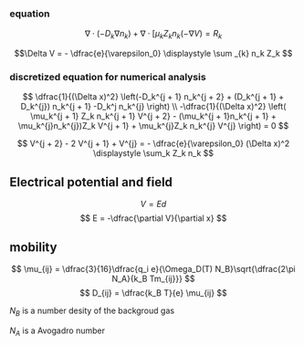 ### equation
$$\nabla \cdot (- D_k \nabla n_k) + \nabla \cdot \lbrack \mu_k Z_k n_k (-\nabla V) = R_k $$ 

$$\Delta V = - \dfrac{e}{\varepsilon_0} \displaystyle \sum _{k} n_k Z_k  $$


### discretized equation for numerical analysis 

$$ \dfrac{1}{(\Delta x)^2} \left(-D_k^{j + 1}  n_k^{j + 2} + (D_k^{j + 1} + D_k^{j}) n_k^{j + 1} -D_k^j n_k^{j} \right) \\
-\dfrac{1}{(\Delta x)^2} \left( \mu_k^{j + 1} Z_k n_k^{j + 1} V^{j + 2} - (\mu_k^{j + 1}n_k^{j + 1} + \mu_k^{j}n_k^{j})Z_k V^{j + 1} + \mu_k^{j}Z_k n_k^{j} V^{j} \right) = 0 $$ 

$$ V^{j + 2} - 2 V^{j + 1} + V^{j} = - \dfrac{e}{\varepsilon_0} (\Delta x)^2 \displaystyle \sum_k Z_k n_k
$$

## Electrical potential and field
$$ V = Ed $$
$$ E = -\dfrac{\partial V}{\partial x} $$

## mobility ##
$$ \mu_{ij} = \dfrac{3}{16}\dfrac{q_i e}{\Omega_D(T) N_B}\sqrt{\dfrac{2\pi N_A}{k_B Tm_{ij}}} $$
$$ D_{ij} = \dfrac{k_B T}{e} \mu_{ij} $$

$N_B$ is a number desity of the backgroud gas 

$N_A$ is a Avogadro number

##
